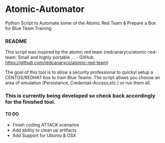 # Atomic-Automator
Python Script to Automate some of the Atomic Red Team & Prepare a Box for Blue Team Training
### README
This script was inspired by the atomic red team (redcanaryco/atomic-red-team: Small and highly portable ... - GitHub
https://github.com/redcanaryco/atomic-red-team)

The goal of this tool is to allow a security professional to quickyl setup a CENTOS/REDHAT box to train Blue Teams.
The script allows you choose an area of emulation (Persistance, Credentail-Access,etc.) or run them all.

### This is currently being developed so check back accordingly for the finished tool.

#### TO DO

* Finish coding ATTACK scenarios
* Add ability to clean up artifacts
* Add Support for Ubuntu & OSX

